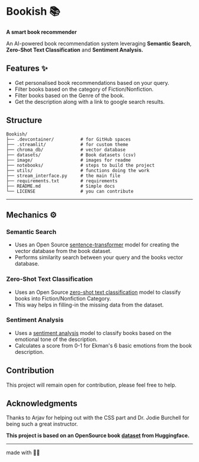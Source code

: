 # Bookish 📚

**A smart book recommender**

An AI-powered book recommendation system leveraging **Semantic Search**, **Zero-Shot Text Classification** and **Sentiment Analysis.**

## Features ✨

- Get personalised book recommendations based on your query.
- Filter books based on the category of Fiction/Nonfiction.
- Filter books based on the Genre of the book.
- Get the description along with a link to google search results.

## Structure
```
Bookish/
├── .devcontainer/          # for GitHub spaces
├── .streamlit/             # for custom theme
├── chroma_db/              # vector database 
├── datasets/               # Book datasets (csv)
├── image/                  # images for readme
├── notebooks/              # steps to build the project
├── utils/                  # functions doing the work
├── stream_interface.py     # the main file
├── requirements.txt        # requirements
├── README.md               # Simple docs
└── LICENSE                 # you can contribute
```
---

## Mechanics ⚙️

### Semantic Search
- Uses an Open Source [sentence-transformer](https://huggingface.co/sentence-transformers/all-MiniLM-L6-v2) model for creating the vector database from the book dataset.
- Performs similarity search between your query and the books vector database.

### Zero-Shot Text Classification
- Uses an Open Source [zero-shot text classification](https://huggingface.co/facebook/bart-large-mnli) model to classify books into Fiction/Nonfiction Category.
- This way helps in filling-in the missing data from the dataset.

### Sentiment Analysis
- Uses a [sentiment analysis](https://huggingface.co/j-hartmann/emotion-english-distilroberta-base) model to classify books based on the emotional tone of the description.
- Calculates a score from 0-1 for Ekman's 6 basic emotions from the book description.

## Contribution

This project will remain open for contribution, please feel free to help.

## Acknowledgments

Thanks to Arjav for helping out with the CSS part and Dr. Jodie Burchell for being such a great instructor.


**This project is based on an OpenSource book [dataset](https://www.kaggle.com/datasets/dylanjcastillo/7k-books-with-metadata) from Huggingface.**

---
made with 🫶🏻